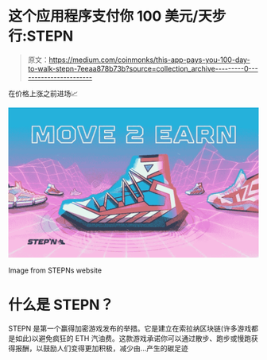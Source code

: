 # 这个应用程序支付你 100 美元/天步行:STEPN

> 原文：<https://medium.com/coinmonks/this-app-pays-you-100-day-to-walk-stepn-7eeaa878b73b?source=collection_archive---------0----------------------->

在价格上涨之前进场📈

![](img/76df32b0aac6637aac377834a5c57d7e.png)

Image from STEPNs website

# 什么是 STEPN？

STEPN 是第一个赢得加密游戏发布的举措。它是建立在索拉纳区块链(许多游戏都是如此)以避免疯狂的 ETH 汽油费。这款游戏承诺你可以通过散步、跑步或慢跑获得报酬，以鼓励人们变得更加积极，减少由…产生的碳足迹